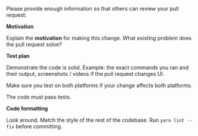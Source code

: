 Please provide enough information so that others can review your pull request:

**Motivation**

Explain the **motivation** for making this change. What existing problem does the pull request solve?

**Test plan**

Demonstrate the code is solid. Example: the exact commands you ran and their output, screenshots / videos if the pull request changes UI.

Make sure you test on both platforms if your change affects both platforms.

The code must pass tests.

**Code formatting**

Look around. Match the style of the rest of the codebase. Run `yarn lint --fix` before committing.
